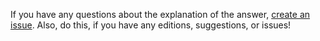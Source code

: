 If you have any questions about the explanation of the answer, [create an issue](https://duckduckgo.com/?t=ffab&q=how+to+create+a+github+issue&atb=v342-1&ia=web). Also, do this, if you have any editions, suggestions, or issues!
